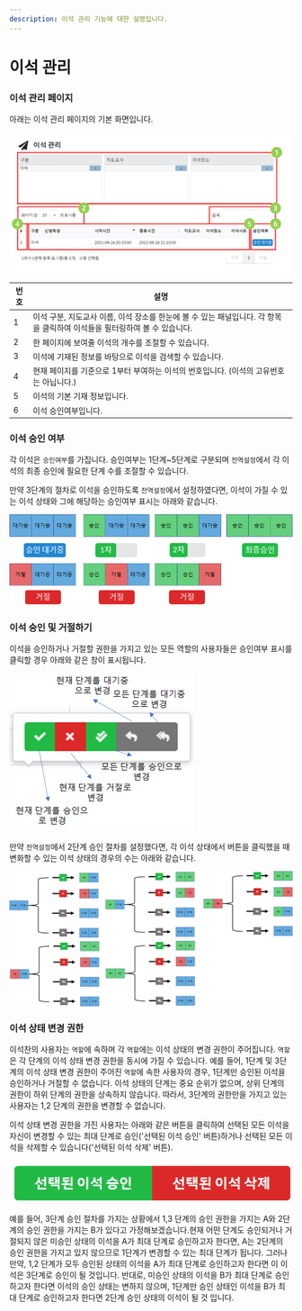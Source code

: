 ```yaml
---
description: 이석 관리 기능에 대한 설명입니다.
---
```


# 이석 관리

### 이석 관리 페이지

아래는 이석 관리 페이지의 기본 화면입니다.

![](../.gitbook/assets/그림2.png)

| 번호 | 설명                                                                       |
| -- | ------------------------------------------------------------------------ |
| 1  | 이석 구분, 지도교사 이름, 이석 장소를 한눈에 볼 수 있는 패널입니다. 각 항목을 클릭하여 이석들을 필터링하여 볼 수 있습니다. |
| 2  | 한 페이지에 보여줄 이석의 개수를 조절할 수 있습니다.                                           |
| 3  | 이석에 기재된 정보를 바탕으로 이석을 검색할 수 있습니다.                                         |
| 4  | 현재 페이지를 기준으로 1부터 부여하는 이석의 번호입니다. (이석의 고유번호는 아닙니다.)                       |
| 5  | 이석의 기본 기재 정보입니다.                                                         |
| 6  | 이석 승인여부입니다.                                                              |

### 이석 승인 여부

각 이석은 `승인여부`를 가집니다. 승인여부는 1단계\~5단계로 구분되며 `전역설정`에서 각 이석의 최종 승인에 필요한 단계 수를 조절할 수 있습니다.

만약 3단계의 절차로 이석을 승인하도록 `전역설정`에서 설정하였다면, 이석이 가질 수 있는 이석 상태와 그에 해당하는 승인여부 표시는 아래와 같습니다.

![3단계 승인 절차를 가지는 이석이 가질 수 있는 이석 상태와 이에 따른 승인여부 표시 방법](<../.gitbook/assets/image (19).png>)

### 이석 승인 및 거절하기

이석을 승인하거나 거절할 권한을 가지고 있는 모든 역할의 사용자들은 승인여부 표시를 클릭할 경우 아래와 같은 창이 표시됩니다.

![승인여부 표시 클릭 시 나타나는 창](<../.gitbook/assets/image (20).png>)

만약 `전역설정`에서 2단계 승인 절차를 설정했다면, 각 이석 상태에서 버튼을 클릭했을 때 변화할 수 있는 이석 상태의 경우의 수는 아래와 같습니다.

![각 이석 상태에서 버튼을 클릭했을 때 변화할 수 있는 이석 상태의 경우의 수](<../.gitbook/assets/image (23).png>)

### 이석 상태 변경 권한

이석찬의 사용자는 `역할`에 속하며 각 `역할`에는 이석 상태의 변경 권한이 주어집니다. `역할`은 각 단계의 이석 상태 변경 권한을 동시에 가질 수 있습니다. 예를 들어, 1단계 및 3단계의 이석 상태 변경 권한이 주어진 `역할`에 속한 사용자의 경우, 1단계만 승인된 이석을 승인하거나 거절할 수 없습니다. 이석 상태의 단계는 중요 순위가 없으며, 상위 단계의 권한이 하위 단계의 권한을 상속하지 않습니다. 따라서, 3단계의 권한만을 가지고 있는 사용자는 1,2 단계의 권한을 변경할 수 없습니다.

이석 상태 변경 권한을 가진 사용자는 아래와 같은 버튼을 클릭하여 선택된 모든 이석을 자신이 변경할 수 있는 최대 단계로 승인('선택된 이석 승인' 버튼)하거나 선택된 모든 이석을 삭제할 수 있습니다('선택된 이석 삭제' 버튼).&#x20;

![선택된 이석 승인 및 삭제 버튼](<../.gitbook/assets/image (22).png>)

예를 들어, 3단계 승인 절차를 가지는 상황에서 1,3 단계의 승인 권한을 가지는 A와 2단계의 승인 권한을 가지는 B가 있다고 가정해보겠습니다.현재 어떤 단계도 승인되거나 거절되지 않은 미승인 상태의 이석을 A가 최대 단계로 승인하고자 한다면, A는 2단계의 승인 권한을 가지고 있지 않으므로 1단계가 변경할 수 있는 최대 단계가 됩니다. 그러나 만약, 1,2 단계가 모두 승인된 상태의 이석을 A가 최대 단계로 승인하고자 한다면 이 이석은 3단계로 승인이 될 것입니다. 반대로, 미승인 상태의 이석을 B가 최대 단계로 승인하고자 한다면 이석의 승인 상태는 변하지 않으며, 1단계만 승인 상태인 이석을 B가 최대 단계로 승인하고자 한다면 2단계 승인 상태의 이석이 될 것 입니다.

&#x20;
